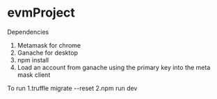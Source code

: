 # evmProject

Dependencies
1. Metamask for chrome
2. Ganache for desktop
3. npm install
4. Load an account from ganache using the primary key into the meta mask client

To run
1.truffle migrate --reset
2.npm run dev
